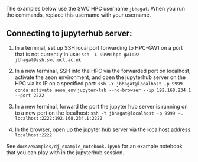 
The examples below use the SWC HPC username `jbhagat`. When you run the commands, replace this username with your username.

## Connecting to jupyterhub server:

1) In a terminal, set up SSH local port forwarding to HPC-GW1 on a port that is not currently in use:
    `ssh -L 9999:hpc-gw1:22 jbhagat@ssh.swc.ucl.ac.uk`  

2) In a new terminal, SSH into the HPC via the forwarded port on localhost, activate the aeon environment, and open the jupyterhub server on the HPC via its IP on a specified port:
    `ssh -Y jbhagat@localhost -p 9999`
    `conda activate aeon_env`
    `jupyter-lab --no-browser --ip 192.168.234.1 --port 2222`

3) In a new terminal, forward the port the jupyter hub server is running on to a new port on the localhost: 
    `ssh -Y jbhagat@localhost -p 9999 -L localhost:2222:192.168.234.1:2222`

4) In the browser, open up the jupyter hub server via the localhost address:
    `localhost:2222`

See `docs/examples/dj_example_notebook.ipynb` for an example notebook that you can play with in the jupyterhub session.